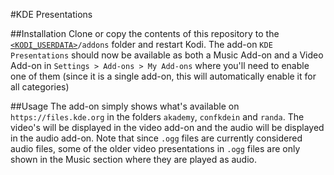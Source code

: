 #KDE Presentations

##Installation
Clone or copy the contents of this repository to the [`<KODI_USERDATA>`](http://kodi.wiki/view/Userdata)`/addons` folder and restart Kodi. 
The add-on `KDE Presentations` should now be available as both a Music Add-on and a Video Add-on in `Settings > Add-ons > My Add-ons` where you'll need to enable one of them (since it is a single add-on, this will automatically enable it for all categories)

##Usage
The add-on simply shows what's available on `https://files.kde.org` in the folders `akademy`, `confkdein` and `randa`. The video's will be displayed in the video add-on and the audio will be displayed in the audio add-on. 
Note that since `.ogg` files are currently considered audio files, some of the older video presentations in `.ogg` files are only shown in the Music section where they are played as audio. 
